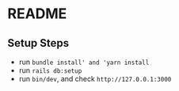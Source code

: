 # README

## Setup Steps

- run `bundle install' and 'yarn install`
- run `rails db:setup`
- run `bin/dev`, and check `http://127.0.0.1:3000`
